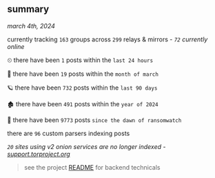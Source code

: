 
## summary
_march 4th, 2024_

currently tracking `163` groups across `299` relays & mirrors - _`72` currently online_

⏲ there have been `1` posts within the `last 24 hours`

🦈 there have been `19` posts within the `month of march`

🪐 there have been `732` posts within the `last 90 days`

🏚 there have been `491` posts within the `year of 2024`

🦕 there have been `9773` posts `since the dawn of ransomwatch`

there are `96` custom parsers indexing posts

_`20` sites using v2 onion services are no longer indexed - [support.torproject.org](https://support.torproject.org/onionservices/v2-deprecation/)_

> see the project [README](https://github.com/joshhighet/ransomwatch#ransomwatch--) for backend technicals
